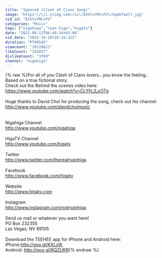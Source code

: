 ```yaml
---
title: "Ignored (Clash of Clans Song)"
image: "https:\/\/i.ytimg.com\/vi\/EXStxYMCvFU\/hqdefault.jpg"
vid_id: "EXStxYMCvFU"
categories: "Music"
tags: ["nigahiga","ryan higa","higatv"]
date: "2021-09-13T04:40:34+03:00"
vid_date: "2015-10-20T20:19:32Z"
duration: "PT4M14S"
viewcount: "10124622"
likeCount: "255037"
dislikeCount: "3769"
channel: "nigahiga"
---
```

{% raw %}For all of you Clash of Clans lovers...you know the feeling..<br />Based on a true fictional story.<br />Check out the Behind the scenes video here: <a rel="nofollow" target="blank" href="https://www.youtube.com/watch?v=CLYH_0_yOTg">https://www.youtube.com/watch?v=CLYH_0_yOTg</a><br /><br />Huge thanks to David Choi for producing the song, check out his channel:<br /><a rel="nofollow" target="blank" href="http://www.youtube.com/davidchoimusic">http://www.youtube.com/davidchoimusic</a><br /><br /><br />Nigahiga Channel<br /><a rel="nofollow" target="blank" href="http://www.youtube.com/nigahiga">http://www.youtube.com/nigahiga</a><br /><br />HigaTV Channel<br /><a rel="nofollow" target="blank" href="http://www.youtube.com/higatv">http://www.youtube.com/higatv</a><br /><br />Twitter<br /><a rel="nofollow" target="blank" href="http://www.twitter.com/therealryanhiga">http://www.twitter.com/therealryanhiga</a><br /><br />Facebook<br /><a rel="nofollow" target="blank" href="http://www.facebook.com/higatv">http://www.facebook.com/higatv</a><br /><br />Website<br /><a rel="nofollow" target="blank" href="http://www.higatv.com">http://www.higatv.com</a><br /><br />Instagram<br /><a rel="nofollow" target="blank" href="http://www.instagram.com/notryanhiga">http://www.instagram.com/notryanhiga</a><br /><br />Send us mail or whatever you want here!<br />PO Box 232355<br />Las Vegas, NV 89105<br /><br />Download the TEEHEE app for iPhone and Android here:<br />iPhone:<a rel="nofollow" target="blank" href="http://goo.gl/KXLz9j ">http://goo.gl/KXLz9j </a> <br />Android: <a rel="nofollow" target="blank" href="http://goo.gl/RQZUKR">http://goo.gl/RQZUKR</a>{% endraw %}
